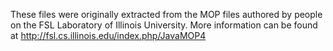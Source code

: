 These files were originally extracted from the MOP files authored by people on the FSL Laboratory of Illinois University. More information can be found at http://fsl.cs.illinois.edu/index.php/JavaMOP4
